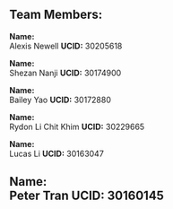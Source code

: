 **Team Members:** 
---
**Name:**           
Alexis Newell
**UCID:**
30205618

**Name:**           
Shezan Nanji
**UCID:**
30174900

**Name:**           
Bailey Yao
**UCID:**
30172880

**Name:**           
Rydon Li Chit Khim
**UCID:**
30229665

**Name:**           
Lucas Li 
**UCID:**
30163047

**Name:**           
Peter Tran
**UCID:**
30160145
---